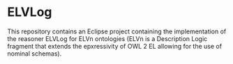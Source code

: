 # ELVLog

This repository contains an Eclipse project containing the implementation of the reasoner ELVLog for ELVn ontologies (ELVn is a Description Logic fragment that extends the epxressivity of OWL 2 EL allowing for the use of nominal schemas).
